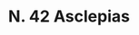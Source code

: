---
title: "N. 42 Asclepias"
permalink: "/edition/plant042/"
plant-name: "N. 42"
plant-number: "042"
plant-xml: "/assets/xml/plant042.xml"
plant-img1: "/assets/img/plant042_verso.jpg"
plant-img2: "/assets/img/plant042.jpg"
plant-title: "N. 42 Asclepias"
plant-wfo-link: ""
plant-kew-link: ""
plant-taxon-content: ""
layout: single-xml
---